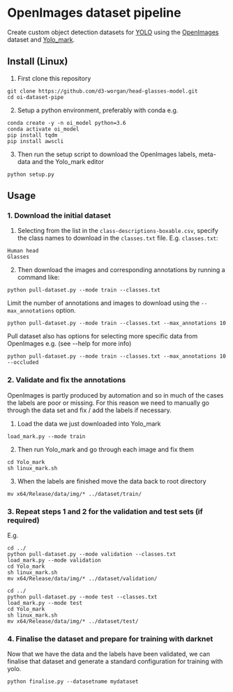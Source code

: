 # OpenImages dataset pipeline
Create custom object detection datasets for [YOLO](https://github.com/AlexeyAB/darknet) using the [OpenImages](https://storage.googleapis.com/openimages/web/download.html) dataset and [Yolo_mark](https://github.com/AlexeyAB/Yolo_mark).


## Install (Linux)
1. First clone this repository
```
git clone https://github.com/d3-worgan/head-glasses-model.git
cd oi-dataset-pipe
```

2. Setup a python environment, preferably with conda e.g.
```
conda create -y -n oi_model python=3.6
conda activate oi_model
pip install tqdm
pip install awscli
```

3. Then run the setup script to download the OpenImages labels, meta-data and the Yolo_mark editor
```
python setup.py
```

## Usage
### 1. Download the initial dataset
1. Selecting from the list in the ```class-descriptions-boxable.csv```, specify the class names to download in 
the ```classes.txt``` file. E.g. 
```classes.txt```:
```
Human head
Glasses
```

2. Then download the images and corresponding annotations by running a command like:
```
python pull-dataset.py --mode train --classes.txt
```

Limit the number of annotations and images to download using the ```--max_annotations``` option. 
```
python pull-dataset.py --mode train --classes.txt --max_annotations 10
```

Pull dataset also has options for selecting more specific data from OpenImages e.g. (see --help for more info)
```
python pull-dataset.py --mode train --classes.txt --max_annotations 10 --occluded
```


### 2. Validate and fix the annotations
OpenImages is partly produced by automation and so in much of the cases the labels are poor or missing. 
For this reason we need to manually go through the data set and fix / add the labels if necessary.

1. Load the data we just downloaded into Yolo_mark
```
load_mark.py --mode train
```

2. Then run Yolo_mark and go through each  image and fix them
```
cd Yolo_mark
sh linux_mark.sh
```

3. When the labels are finished move the data back to root directory
```
mv x64/Release/data/img/* ../dataset/train/
```

### 3. Repeat steps 1 and 2 for the validation and test sets (if required)
E.g.
```
cd ../
python pull-dataset.py --mode validation --classes.txt
load_mark.py --mode validation
cd Yolo_mark
sh linux_mark.sh
mv x64/Release/data/img/* ../dataset/validation/

cd ../
python pull-dataset.py --mode test --classes.txt
load_mark.py --mode test
cd Yolo_mark
sh linux_mark.sh
mv x64/Release/data/img/* ../dataset/test/
```

### 4. Finalise the dataset and prepare for training with darknet
Now that we have the data and the labels have been validated, we can finalise that 
dataset and generate a standard configuration for training with yolo.

```
python finalise.py --datasetname mydataset
```
